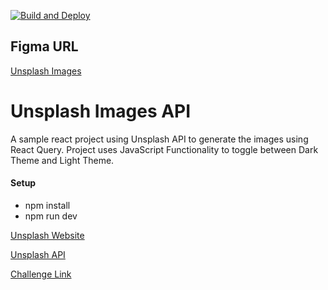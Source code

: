 [![Build and Deploy](https://github.com/season101/Unsplash-Images-API/actions/workflows/build-and-deploy.yml/badge.svg?branch=main)](https://github.com/season101/Unsplash-Images-API/actions/workflows/build-and-deploy.yml)

## Figma URL

[Unsplash Images](https://www.figma.com/file/O2MaAAlr4nznh7m53azatL/Unsplash-images?node-id=0%3A1&t=cYDOCgqOs9IX2If0-1)

# Unsplash Images API

A sample react project using Unsplash API to generate the images using React Query. Project uses JavaScript Functionality to toggle between Dark Theme and Light Theme.

#### Setup

- npm install
- npm run dev

[Unsplash Website](https://unsplash.com/)

[Unsplash API](https://unsplash.com/developers)

[Challenge Link](https://github.com/john-smilga/react-course-v3/tree/main/07-unsplash-images/starter)
